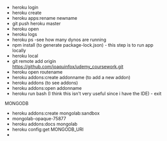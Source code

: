* heroku login
* heroku create
* heroku apps:rename newname
* git push heroku master
* heroku open
* heroku logs
* heroku ps -see how many dynos are running
* npm install (to generate package-lock.json) - this step is to run app locally
* heroku local
* git remote add origin https://github.com/joaquinfox/udemy_coursework.git
* heroku open routename
* heroku addons:create addonname (to add a new addon)
* heroku addons (to see addons)
* heroku addons:open addonname
* heroku run bash (I think this isn't very useful since i have the IDE)
        - exit

MONGODB
* heroku addons:create mongolab:sandbox
 * mongolab-opaque-75877
* heroku addons:docs mongolab
* heroku config:get MONGODB_URI
* 